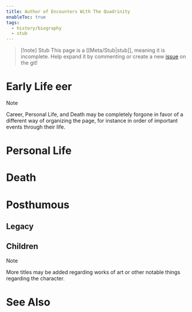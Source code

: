 ```yaml
---
title: Author of Encounters With The Quadrinity
enableToc: true
tags:
  - history/biography
  - stub
---
```


> [!note] Stub
> This page is a [[Meta/Stub|stub]], meaning it is incomplete. Help expand it by commenting or create a new [issue](https://github.com/RagtimeGal/quartz--encyclopedia-mysenvaria/issues/new/choose) on the git!


# Early Life [](Meta/Stubs.md)eer

> [!note]
> Career, Personal Life, and Death may be completely forgone in favor of a different way of organizing the page, for instance in order of important events through their life.
# Personal Life

# Death

# Posthumous
## Legacy

## Children

> [!note]
> More titles may be added regarding works of art or other notable things regarding the character.

# See Also
